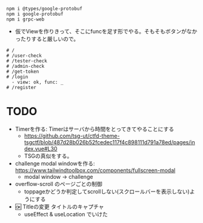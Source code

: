 ```
npm i @types/google-protobuf
npm i google-protobuf
npm i grpc-web
```
- 仮でViewを作りきって、そこにfuncを足す形でやる。そもそもボタンがなかったりすると厳しいので。
```
# /
# /user-check
# /tester-check
# /admin-check
# /get-token
# /login
  - view: ok, func: _
# /register
```
# TODO

- Timerを作る: Timerはサーバから時間をとってきてやることにする
  - https://github.com/tsg-ut/ctfd-theme-tsgctf/blob/487d28b026b52fcedec117f4c898111d791a78ed/pages/index.vue#L30
  - TSGの真似をする。
- challenge modal windowを作る: https://www.tailwindtoolbox.com/components/fullscreen-modal 
  - modal window -> challenge 
- overflow-scroll のページごとの制御
  - toppageかどうか判定してscrollしない(スクロールバーを表示しない)ようにする
- :ok: Titleの変更 タイトルのキャプチャ
  - useEffect & useLocation でいけた
